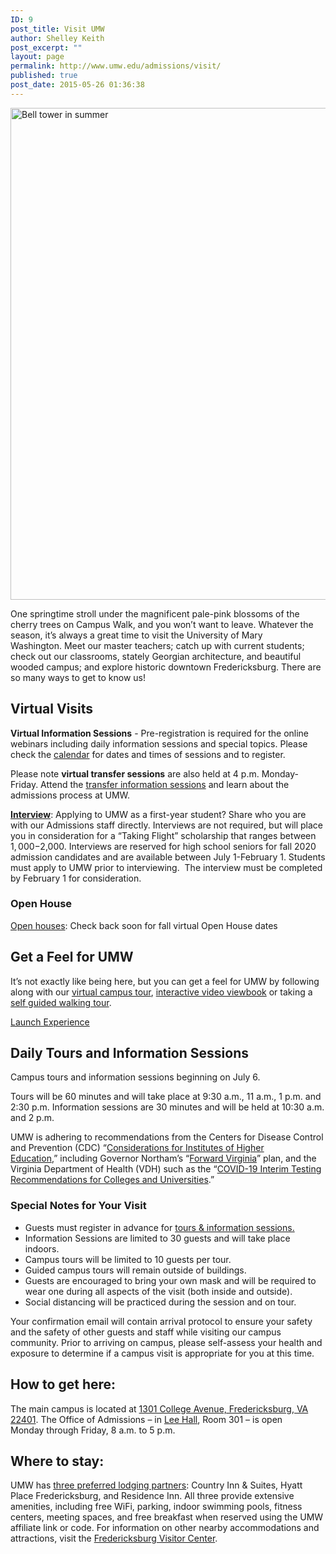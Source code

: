 ```yaml
---
ID: 9
post_title: Visit UMW
author: Shelley Keith
post_excerpt: ""
layout: page
permalink: http://www.umw.edu/admissions/visit/
published: true
post_date: 2015-05-26 01:36:38
---
```

<img class="aligncenter wp-image-48684 size-full" src="http://www.umw.edu/admissions/wp-content/uploads/sites/6/2019/07/Bell-Tower-June-2019.jpg" alt="Bell tower in summer" width="1180" height="787" />

One springtime stroll under the magnificent pale-pink blossoms of the cherry trees on Campus Walk, and you won’t want to leave. Whatever the season, it’s always a great time to visit the University of Mary Washington. Meet our master teachers; catch up with current students; check out our classrooms, stately Georgian architecture, and beautiful wooded campus; and explore historic downtown Fredericksburg. There are so many ways to get to know us!
<h2>Virtual Visits</h2>
<strong>Virtual Information Sessions</strong> - Pre-registration is required for the online webinars including daily information sessions and special topics. Please check the <a href="https://admissions.umw.edu/portal/webinars">calendar</a> for dates and times of sessions and to register.

Please note <strong>virtual transfer sessions</strong> are also held at 4 p.m. Monday-Friday. Attend the <a href="https://admissions.umw.edu/portal/webinars">transfer information sessions</a> and learn about the admissions process at UMW.

<strong><a href="https://admissions.umw.edu/portal/admission_interviews">Interview</a></strong>: Applying to UMW as a first-year student? Share who you are with our Admissions staff directly. Interviews are not required, but will place you in consideration for a “Taking Flight” scholarship that ranges between $1,000-$2,000. Interviews are reserved for high school seniors for fall 2020 admission candidates and are available between July 1-February 1. Students must apply to UMW prior to interviewing.  The interview must be completed by February 1 for consideration.
<h3>Open House</h3>
<a href="/admissions/visit/open-houses/">Open houses</a>: Check back soon for fall virtual Open House dates
<h2>Get a Feel for UMW</h2>
It’s not exactly like being here, but you can get a feel for UMW by following along with our <a href="https://www.umw.edu/#/vte/?data-platform=v&amp;data-inst=63572&amp;data-image-width=100%&amp;data-image-height=100%&amp;">virtual campus tour</a>, <a href="https://umw.university-tour.com/homepage.php">interactive video viewbook</a> or taking a <a href="https://issuu.com/umwpublications/docs/self_guided_walking_tour_-_march_2020">self guided walking tour</a>.

<a href="https://www.youvisit.com/#/vte/?data-platform=v&amp;data-link-type=immersive&amp;data-inst=63572&amp;data-image-width=100%&amp;data-image-height=100%&amp;">Launch Experience</a>
<h2>Daily Tours and Information Sessions</h2>
Campus tours and information sessions beginning on July 6.

Tours will be 60 minutes and will take place at 9:30 a.m., 11 a.m., 1 p.m. and 2:30 p.m.
Information sessions are 30 minutes and will be held at 10:30 a.m. and 2 p.m.

UMW is adhering to recommendations from the Centers for Disease Control and Prevention (CDC) “<a href="https://www.cdc.gov/coronavirus/2019-ncov/community/colleges-universities/considerations.html">Considerations for Institutes of Higher Education</a>,” including Governor Northam’s “<u><a href="https://www.governor.virginia.gov/media/governorvirginiagov/governor-of-virginia/pdf/Virginia-Forward-Phase-One-Business-Sector-Guidelines.pdf">Forward Virginia</a></u>” plan, and the Virginia Department of Health (VDH) such as the “<a href="https://www.vdh.virginia.gov/content/uploads/sites/182/2020/05/VDH-COVID-19-Testing-for-Colleges-and-Universities.pdf">COVID-19 Interim Testing Recommendations for Colleges and Universities</a>.”
<h3>Special Notes for Your Visit</h3>
<ul>
 	<li>Guests must register in advance for <a href="https://admissions.umw.edu/portal/event_landing">tours &amp; information sessions.</a></li>
 	<li>Information Sessions are limited to 30 guests and will take place indoors.</li>
 	<li>Campus tours will be limited to 10 guests per tour.</li>
 	<li>Guided campus tours will remain outside of buildings.</li>
 	<li>Guests are encouraged to bring your own mask and will be required to wear one during all aspects of the visit (both inside and outside).</li>
 	<li>Social distancing will be practiced during the session and on tour.</li>
</ul>
Your confirmation email will contain arrival protocol to ensure your safety and the safety of other guests and staff while visiting our campus community. Prior to arriving on campus, please self-assess your health and exposure to determine if a campus visit is appropriate for you at this time.
<h2>How to get here:</h2>
The main campus is located at <a href="https://www.google.com/maps/place/University+of+Mary+Washington/@38.3005178,-77.4749152,15z/data=!3m1!4b1!4m2!3m1!1s0x89b6c1f6e987a255:0x1ef2db66d097c3c1">1301 College Avenue, Fredericksburg, VA 22401</a>. The Office of Admissions – in <a href="https://www.google.com/maps/place/Lee+Hall,+University+of+Mary+Washington,+1301+College+Ave,+Fredericksburg,+VA+22401/@38.3026184,-77.4742811,17z/data=!3m1!4b1!4m2!3m1!1s0x89b6c1f7148e6255:0xe0ae54bddccaa014">Lee Hall</a>, Room 301 – is open Monday through Friday, 8 a.m. to 5 p.m.
<h2>Where to stay:</h2>
UMW has <a href="https://adminfinance.umw.edu/business-services/preferred-lodging/">three preferred lodging partners</a>: Country Inn &amp; Suites, Hyatt Place Fredericksburg, and Residence Inn. All three provide extensive amenities, including free WiFi, parking, indoor swimming pools, fitness centers, meeting spaces, and free breakfast when reserved using the UMW affiliate link or code. For information on other nearby accommodations and attractions, visit the <a href="http://www.visitfred.com/things-to-do/museums-historical/fredericksburg-visitor-center">Fredericksburg Visitor Center</a>.
